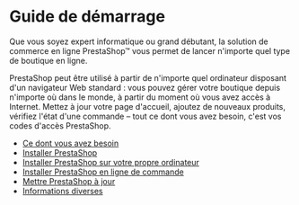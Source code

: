 # Guide de démarrage

Que vous soyez expert informatique ou grand débutant, la solution de commerce en ligne PrestaShop™ vous permet de lancer n'importe quel type de boutique en ligne.

PrestaShop peut être utilisé à partir de n'importe quel ordinateur disposant d'un navigateur Web standard : vous pouvez gérer votre boutique depuis n'importe où dans le monde, à partir du moment où vous avez accès à Internet. Mettez à jour votre page d'accueil, ajoutez de nouveaux produits, vérifiez l'état d'une commande – tout ce dont vous avez besoin, c'est vos codes d'accès PrestaShop.

* [Ce dont vous avez besoin](ce-dont-vous-avez-besoin.md)
* [Installer PrestaShop](installer-prestashop.md)
* [Installer PrestaShop sur votre propre ordinateur](installer-prestashop-sur-votre-propre-ordinateur.md)
* [Installer PrestaShop en ligne de commande](installer-prestashop-en-ligne-de-commande.md)
* [Mettre PrestaShop à jour](mettre-prestashop-a-jour.md)
* [Informations diverses](informations-diverses.md)

